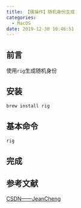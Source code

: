```yaml
---
title: 【骚操作】随机身份生成
categories:
  - MacOS
date: 2019-12-30 10:46:51
---
```


## 前言

使用`rig`生成随机身份

<!-- more -->

## 安装

``` sh
brew install rig
```

## 基本命令

``` sh
rig
```

## 完成

## 参考文献

[CSDN——JeanCheng](https://blog.csdn.net/gatieme/article/details/52144603)

